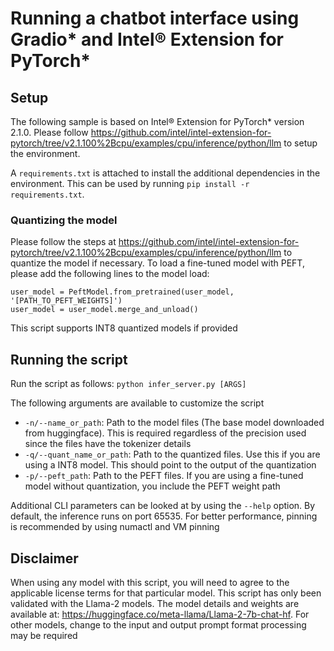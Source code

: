 # Running a chatbot interface using Gradio* and Intel® Extension for PyTorch*
## Setup
The following sample is based on Intel® Extension for PyTorch* version 2.1.0. Please follow https://github.com/intel/intel-extension-for-pytorch/tree/v2.1.100%2Bcpu/examples/cpu/inference/python/llm to setup the environment.

A `requirements.txt` is attached to install the additional dependencies in the environment. This can be used by running `pip install -r requirements.txt`.

### Quantizing the model
Please follow the steps at https://github.com/intel/intel-extension-for-pytorch/tree/v2.1.100%2Bcpu/examples/cpu/inference/python/llm to quantize the model if necessary. To load a fine-tuned model with PEFT, please add the following lines to the model load: 

```
user_model = PeftModel.from_pretrained(user_model, '[PATH_TO_PEFT_WEIGHTS]')
user_model = user_model.merge_and_unload()
```

This script supports INT8 quantized models if provided

## Running the script
Run the script as follows: `python infer_server.py [ARGS]`

The following arguments are available to customize the script
- `-n/--name_or_path`: Path to the model files (The base model downloaded from huggingface). This is required regardless of the precision used since the files have the tokenizer details
- `-q/--quant_name_or_path`: Path to the quantized files. Use this if you are using a INT8 model. This should point to the output of the quantization
- `-p/--peft_path`: Path to the PEFT files. If you are using a fine-tuned model without quantization, you include the PEFT weight path

Additional CLI parameters can be looked at by using the `--help` option. By default, the inference runs on port 65535. For better performance, pinning is recommended by using numactl and VM pinning

## Disclaimer
When using any model with this script, you will need to agree to the applicable license terms for that particular model. This script has only been validated with the Llama-2 models. The model details and weights are available at: https://huggingface.co/meta-llama/Llama-2-7b-chat-hf. For other models, change to the input and output prompt format processing may be required



